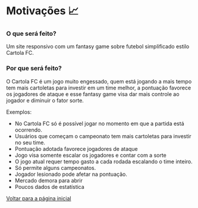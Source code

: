 # Motivações 📈

### O que será feito?

Um site responsivo com um fantasy game sobre futebol simplificado estilo Cartola FC.

### Por que será feito?

O Cartola FC é um jogo muito engessado, quem está jogando a mais tempo tem mais cartoletas para investir em um time melhor, a pontuação favorece os jogadores de ataque e esse fantasy game visa dar mais controle ao jogador e diminuir o fator sorte.

Exemplos:

- No Cartola FC só é possível jogar no momento em que a partida está ocorrendo.
- Usuários que começam o campeonato tem mais cartoletas para investir no seu time.
- Pontuação adotada favorece jogadores de ataque
- Jogo visa somente escalar os jogadores e contar com a sorte
- O jogo atual requer tempo gasto a cada rodada escalando o time inteiro.
- Só permite alguns campeonatos.
- Jogador lesionado pode afetar na pontuação.
- Mercado demora para abrir
- Poucos dados de estatística

[Voltar para a página inicial](./readme.md)
